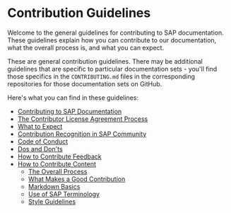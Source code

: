 # Contribution Guidelines

Welcome to the general guidelines for contributing to SAP documentation. These guidelines explain how you can contribute to our documentation, what the overall process is, and what you can expect.


These are general contribution guidelines. There may be additional guidelines that are specific to particular documentation sets - you'll find those specifics in the `CONTRIBUTING.md` files in the corresponding repositories for those documentation sets on GitHub.

Here's what you can find in these guidelines:

- [Contributing to SAP Documentation](contributing.md)
- [The Contributor License Agreement Process](cla.md)
- [What to Expect](what-to-expect.md)
- [Contribution Recognition in SAP Community](recognition.md)
- [Code of Conduct](code-of-conduct.md)
- [Dos and Don'ts](dos-and-donts.md)
- [How to Contribute Feedback](feedback.md)
- [How to Contribute Content](content-contribution/README.md)
  - [The Overall Process](content-contribution/overall-process.md)
  - [What Makes a Good Contribution](content-contribution/good-contribution.md)
  - [Markdown Basics](content-contribution/markdown-basics.md)
  - [Use of SAP Terminology](content-contribution/sap-terminology.md)
  - [Style Guidelines](content-contribution/style-guidelines.md)
